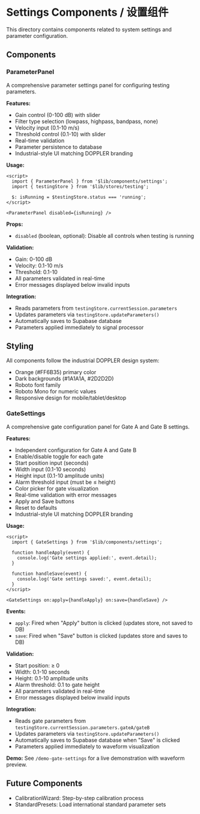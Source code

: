 # Settings Components / 设置组件

This directory contains components related to system settings and parameter configuration.

## Components

### ParameterPanel

A comprehensive parameter settings panel for configuring testing parameters.

**Features:**
- Gain control (0-100 dB) with slider
- Filter type selection (lowpass, highpass, bandpass, none)
- Velocity input (0.1-10 m/s)
- Threshold control (0.1-10) with slider
- Real-time validation
- Parameter persistence to database
- Industrial-style UI matching DOPPLER branding

**Usage:**

```svelte
<script>
  import { ParameterPanel } from '$lib/components/settings';
  import { testingStore } from '$lib/stores/testing';
  
  $: isRunning = $testingStore.status === 'running';
</script>

<ParameterPanel disabled={isRunning} />
```

**Props:**
- `disabled` (boolean, optional): Disable all controls when testing is running

**Validation:**
- Gain: 0-100 dB
- Velocity: 0.1-10 m/s
- Threshold: 0.1-10
- All parameters validated in real-time
- Error messages displayed below invalid inputs

**Integration:**
- Reads parameters from `testingStore.currentSession.parameters`
- Updates parameters via `testingStore.updateParameters()`
- Automatically saves to Supabase database
- Parameters applied immediately to signal processor

## Styling

All components follow the industrial DOPPLER design system:
- Orange (#FF6B35) primary color
- Dark backgrounds (#1A1A1A, #2D2D2D)
- Roboto font family
- Roboto Mono for numeric values
- Responsive design for mobile/tablet/desktop

### GateSettings

A comprehensive gate configuration panel for Gate A and Gate B settings.

**Features:**
- Independent configuration for Gate A and Gate B
- Enable/disable toggle for each gate
- Start position input (seconds)
- Width input (0.1-10 seconds)
- Height input (0.1-10 amplitude units)
- Alarm threshold input (must be ≤ height)
- Color picker for gate visualization
- Real-time validation with error messages
- Apply and Save buttons
- Reset to defaults
- Industrial-style UI matching DOPPLER branding

**Usage:**

```svelte
<script>
  import { GateSettings } from '$lib/components/settings';
  
  function handleApply(event) {
    console.log('Gate settings applied:', event.detail);
  }
  
  function handleSave(event) {
    console.log('Gate settings saved:', event.detail);
  }
</script>

<GateSettings on:apply={handleApply} on:save={handleSave} />
```

**Events:**
- `apply`: Fired when "Apply" button is clicked (updates store, not saved to DB)
- `save`: Fired when "Save" button is clicked (updates store and saves to DB)

**Validation:**
- Start position: ≥ 0
- Width: 0.1-10 seconds
- Height: 0.1-10 amplitude units
- Alarm threshold: 0.1 to gate height
- All parameters validated in real-time
- Error messages displayed below invalid inputs

**Integration:**
- Reads gate parameters from `testingStore.currentSession.parameters.gateA/gateB`
- Updates parameters via `testingStore.updateParameters()`
- Automatically saves to Supabase database when "Save" is clicked
- Parameters applied immediately to waveform visualization

**Demo:**
See `/demo-gate-settings` for a live demonstration with waveform preview.

## Future Components

- CalibrationWizard: Step-by-step calibration process
- StandardPresets: Load international standard parameter sets
